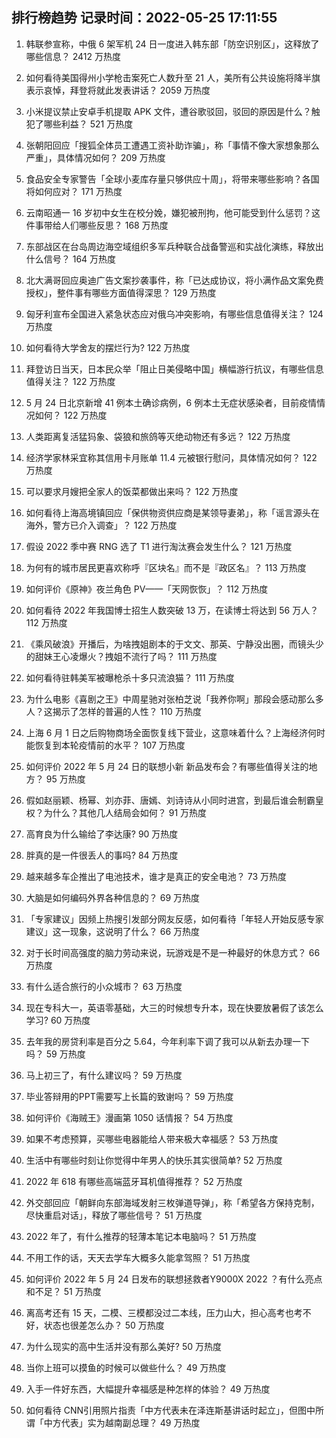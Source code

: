 
## 排行榜趋势 记录时间：2022-05-25 17:11:55
  
  1. 韩联参宣称，中俄 6 架军机 24 日一度进入韩东部「防空识别区」，这释放了哪些信息？ 2412 万热度
    
  2. 如何看待美国得州小学枪击案死亡人数升至 21 人，美所有公共设施将降半旗表示哀悼，拜登将就此发表讲话？ 2059 万热度
    
  3. 小米提议禁止安卓手机提取 APK 文件，遭谷歌驳回，驳回的原因是什么？触犯了哪些利益？ 521 万热度
    
  4. 张朝阳回应「搜狐全体员工遭遇工资补助诈骗」，称「事情不像大家想象那么严重」，具体情况如何？ 209 万热度
    
  5. 食品安全专家警告「全球小麦库存量只够供应十周」，将带来哪些影响？各国将如何应对？ 171 万热度
    
  6. 云南昭通一 16 岁初中女生在校分娩，嫌犯被刑拘，他可能受到什么惩罚？这件事带给人们哪些反思？ 168 万热度
    
  7. 东部战区在台岛周边海空域组织多军兵种联合战备警巡和实战化演练，释放出什么信号？ 164 万热度
    
  8. 北大满哥回应奥迪广告文案抄袭事件，称「已达成协议，将小满作品文案免费授权」，整件事有哪些方面值得深思？ 129 万热度
    
  9. 匈牙利宣布全国进入紧急状态应对俄乌冲突影响，有哪些信息值得关注？ 124 万热度
    
  10. 如何看待大学舍友的摆烂行为? 122 万热度
    
  11. 拜登访日当天，日本民众举「阻止日美侵略中国」横幅游行抗议，有哪些信息值得关注？ 122 万热度
    
  12. 5 月 24 日北京新增 41 例本土确诊病例，6 例本土无症状感染者，目前疫情情况如何？ 122 万热度
    
  13. 人类距离复活猛犸象、袋狼和旅鸽等灭绝动物还有多远？ 122 万热度
    
  14. 经济学家林采宜称其信用卡月账单 11.4 元被银行慰问，具体情况如何？ 122 万热度
    
  15. 可以要求月嫂把全家人的饭菜都做出来吗？ 122 万热度
    
  16. 如何看待上海高境镇回应「保供物资供应商是某领导妻弟」，称「谣言源头在海外，警方已介入调查」？ 122 万热度
    
  17. 假设 2022 季中赛 RNG 选了 T1 进行淘汰赛会发生什么？ 121 万热度
    
  18. 为何有的城市居民更喜欢称呼『区块名』而不是『政区名』？ 113 万热度
    
  19. 如何评价《原神》夜兰角色 PV——「天网恢恢」？ 112 万热度
    
  20. 如何看待 2022 年我国博士招生人数突破 13 万，在读博士将达到 56 万人？ 112 万热度
    
  21. 《乘风破浪》开播后，为啥拽姐剧本的于文文、那英、宁静没出圈，而镜头少的甜妹王心凌爆火？拽姐不流行了吗？ 111 万热度
    
  22. 如何看待驻韩美军被曝枪杀十多只流浪猫？ 111 万热度
    
  23. 为什么电影《喜剧之王》中周星驰对张柏芝说「我养你啊」那段会感动那么多人？这揭示了怎样的普遍的人性？ 110 万热度
    
  24. 上海 6 月 1 日之后购物商场全面恢复线下营业，这意味着什么？上海经济何时能恢复到本轮疫情前的水平？ 107 万热度
    
  25. 如何评价 2022 年 5 月 24 日的联想小新 新品发布会？有哪些值得关注的地方？ 95 万热度
    
  26. 假如赵丽颖、杨幂、刘亦菲、唐嫣、刘诗诗从小同时进宫，到最后谁会制霸皇权？为什么？其他几人结局会如何？ 91 万热度
    
  27. 高育良为什么输给了李达康? 90 万热度
    
  28. 胖真的是一件很丢人的事吗? 84 万热度
    
  29. 越来越多车企推出了电池技术，谁才是真正的安全电池？ 73 万热度
    
  30. 大脑是如何编码外界各种信息的？ 69 万热度
    
  31. 「专家建议」因频上热搜引发部分网友反感，如何看待「年轻人开始反感专家建议」这一现象，这说明了什么？ 66 万热度
    
  32. 对于长时间高强度的脑力劳动来说，玩游戏是不是一种最好的休息方式？ 66 万热度
    
  33. 有什么适合旅行的小众城市？ 63 万热度
    
  34. 现在专科大一，英语零基础，大三的时候想专升本，现在快要放暑假了该怎么学习? 60 万热度
    
  35. 去年我的房贷利率是百分之 5.64，今年利率下调了我可以从新去办理一下吗？ 59 万热度
    
  36. 马上初三了，有什么建议吗？ 59 万热度
    
  37. 毕业答辩用的PPT需要写上长篇的致谢吗？ 59 万热度
    
  38. 如何评价《海贼王》漫画第 1050 话情报？ 54 万热度
    
  39. 如果不考虑预算，买哪些电器能给人带来极大幸福感？ 53 万热度
    
  40. 生活中有哪些时刻让你觉得中年男人的快乐其实很简单? 52 万热度
    
  41. 2022 年 618 有哪些高端蓝牙耳机值得推荐？ 52 万热度
    
  42. 外交部回应「朝鲜向东部海域发射三枚弹道导弹」，称「希望各方保持克制，尽快重启对话」，释放了哪些信号？ 51 万热度
    
  43. 2022 年了，有什么推荐的轻薄本笔记本电脑吗？ 51 万热度
    
  44. 不用工作的话，天天去学车大概多久能拿驾照？ 51 万热度
    
  45. 如何评价 2022 年 5 月 24 日发布的联想拯救者Y9000X 2022 ？有什么亮点和不足？ 51 万热度
    
  46. 离高考还有 15 天，二模、三模都没过二本线，压力山大，担心高考也考不好，状态也很差怎么办？ 50 万热度
    
  47. 为什么现实的高中生活并没有那么美好? 50 万热度
    
  48. 当你上班可以摸鱼的时候可以做些什么？ 49 万热度
    
  49. 入手一件好东西，大幅提升幸福感是种怎样的体验？ 49 万热度
    
  50. 如何看待 CNN引用照片指责「中方代表未在泽连斯基讲话时起立」，但图中所谓「中方代表」实为越南副总理？ 49 万热度
    